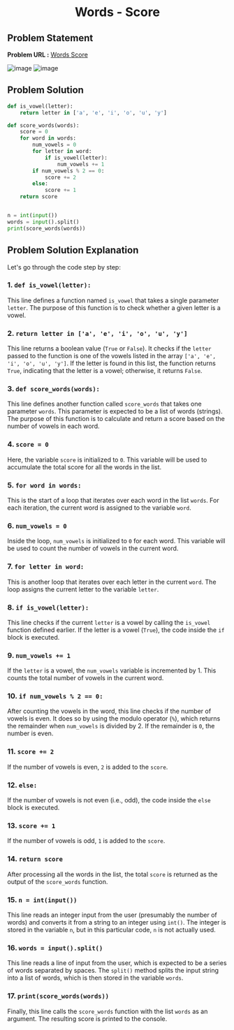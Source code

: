 <h1 align='center'>Words - Score</h1>

## Problem Statement

**Problem URL :** [Words Score](https://www.hackerrank.com/challenges/words-score/problem?isFullScreen=true)

![image](https://github.com/user-attachments/assets/b4a70b73-09e7-4435-8dc0-4e6552acf966)
![image](https://github.com/user-attachments/assets/7a1f21fb-5e02-40bf-a2a0-ed559ba6590b)

## Problem Solution
```py
def is_vowel(letter):
    return letter in ['a', 'e', 'i', 'o', 'u', 'y']

def score_words(words):
    score = 0
    for word in words:
        num_vowels = 0
        for letter in word:
            if is_vowel(letter):
                num_vowels += 1
        if num_vowels % 2 == 0:
            score += 2
        else:
            score += 1
    return score


n = int(input())
words = input().split()
print(score_words(words))

```

## Problem Solution Explanation

Let's go through the code step by step:

### 1. `def is_vowel(letter):`
This line defines a function named `is_vowel` that takes a single parameter `letter`. The purpose of this function is to check whether a given letter is a vowel.

### 2. `return letter in ['a', 'e', 'i', 'o', 'u', 'y']`
This line returns a boolean value (`True` or `False`). It checks if the `letter` passed to the function is one of the vowels listed in the array `['a', 'e', 'i', 'o', 'u', 'y']`. If the letter is found in this list, the function returns `True`, indicating that the letter is a vowel; otherwise, it returns `False`.

### 3. `def score_words(words):`
This line defines another function called `score_words` that takes one parameter `words`. This parameter is expected to be a list of words (strings). The purpose of this function is to calculate and return a score based on the number of vowels in each word.

### 4. `score = 0`
Here, the variable `score` is initialized to `0`. This variable will be used to accumulate the total score for all the words in the list.

### 5. `for word in words:`
This is the start of a loop that iterates over each word in the list `words`. For each iteration, the current word is assigned to the variable `word`.

### 6. `num_vowels = 0`
Inside the loop, `num_vowels` is initialized to `0` for each word. This variable will be used to count the number of vowels in the current word.

### 7. `for letter in word:`
This is another loop that iterates over each letter in the current `word`. The loop assigns the current letter to the variable `letter`.

### 8. `if is_vowel(letter):`
This line checks if the current `letter` is a vowel by calling the `is_vowel` function defined earlier. If the letter is a vowel (`True`), the code inside the `if` block is executed.

### 9. `num_vowels += 1`
If the `letter` is a vowel, the `num_vowels` variable is incremented by 1. This counts the total number of vowels in the current word.

### 10. `if num_vowels % 2 == 0:`
After counting the vowels in the word, this line checks if the number of vowels is even. It does so by using the modulo operator (`%`), which returns the remainder when `num_vowels` is divided by 2. If the remainder is `0`, the number is even.

### 11. `score += 2`
If the number of vowels is even, `2` is added to the `score`.

### 12. `else:`
If the number of vowels is not even (i.e., odd), the code inside the `else` block is executed.

### 13. `score += 1`
If the number of vowels is odd, `1` is added to the `score`.

### 14. `return score`
After processing all the words in the list, the total `score` is returned as the output of the `score_words` function.

### 15. `n = int(input())`
This line reads an integer input from the user (presumably the number of words) and converts it from a string to an integer using `int()`. The integer is stored in the variable `n`, but in this particular code, `n` is not actually used.

### 16. `words = input().split()`
This line reads a line of input from the user, which is expected to be a series of words separated by spaces. The `split()` method splits the input string into a list of words, which is then stored in the variable `words`.

### 17. `print(score_words(words))`
Finally, this line calls the `score_words` function with the list `words` as an argument. The resulting score is printed to the console.
